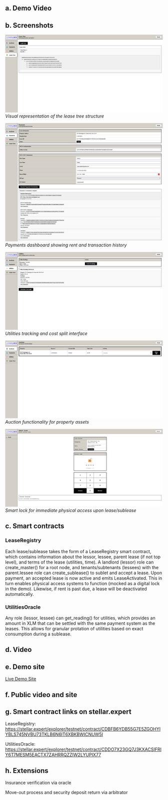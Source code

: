## a. Demo Video

## b. Screenshots

![Lease Tree](lease_tree_screenshot.png)
*Visual representation of the lease tree structure*

![Payments](payments_screenshot.png)
*Payments dashboard showing rent and transaction history*

![Utilities](utilities_screenshot.png)
*Utilities tracking and cost split interface*

![Auctions](auctions_screenshot.png)
*Auction functionality for property assets*

![Lock](lock_screenshot.png)
*Smart lock for immediate physical access upon lease/sublease*

## c. Smart contracts

### LeaseRegistry

Each lease/sublease takes the form of a LeaseRegistry smart contract, which contains information about the lessor, lessee, parent lease (if not top level), and terms of the lease (utilities, time). A landlord (lessor) role can create_master() for a root node, and tenants/subtenants (lessees) with the parent.lessee role can create_sublease() to sublet and accept a lease. Upon payment, an accepted lease is now active and emits LeaseActivated. This in turn enables physical access systems to function (mocked as a digital lock in the demo). Likewise, if rent is past due, a lease will be deactivated automatically.

### UtilitiesOracle

Any role (lessor, lessee) can get_reading() for utilities, which provides an amount in XLM that can be settled with the same payment system as the leases. This allows for granular protation of utilities based on exact consumption during a sublease.

## d. Video

## e. Demo site

[Live Demo Site](https://leaselock.vercel.app)

## f. Public video and site

## g. Smart contract links on stellar.expert

LeaseRegistry: https://stellar.expert/explorer/testnet/contract/CDBFB6YDB55G7E5ZGOHYIYBLS745NVBU73TKLB6N6IT6XBKBWICNUW5I

UtilitiesOracle: https://stellar.expert/explorer/testnet/contract/CDDO7X23GQ7J3KXACSIFRIY6T7MESM5EACTX7ZAHRRQZZIW2LYUPIX77

## h. Extensions

Insurance verification via oracle

Move-out process and security deposit return via arbitrator